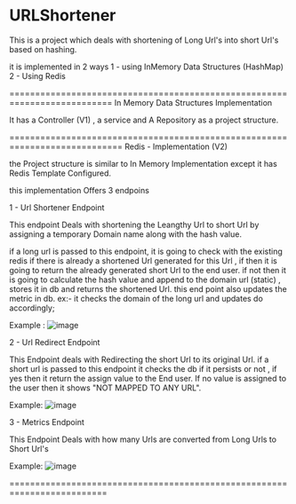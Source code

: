 # URLShortener
This is a project which deals with shortening of Long Url's into short Url's based on hashing.

it is implemented in 2 ways
1 - using InMemory Data Structures (HashMap)
2 - Using Redis

==========================================================================
In Memory Data Structures Implementation

It has a Controller (V1) , a service and A Repository as a project structure.

============================================================================
Redis - Implementation (V2)

the Project structure is similar to In Memory Implementation except it has Redis Template Configured.

this implementation Offers 3 endpoins

1 - Url Shortener Endpoint 

This endpoint Deals with shortening the Leangthy Url to short Url by assigning a temporary Domain name along with the hash value.

if a long url is passed to this endpoint, it is going to check with the existing redis if there is already a shortened Url generated for this Url , if then it is going to return the already generated short Url to the end user.
if not then it is going to calculate the hash value and append to the domain url (static) , stores it in db and returns the shortened Url.
this end point also updates the metric in db. ex:- it checks the domain of the long url and updates do accordingly;

Example : ![image](https://github.com/MATHESHKOLIMI/URLShortener/assets/37385872/c079c78b-70a9-47d9-9b83-b92fd526ff48)


2 - Url Redirect Endpoint

This Endpoint deals with Redirecting the short Url to its original Url.
if a short url is passed to this endpoint it checks the db if it persists or not , if yes then it return the assign value to the End user.
If no value is assigned to the user then it shows "NOT MAPPED TO ANY URL".

Example: ![image](https://github.com/MATHESHKOLIMI/URLShortener/assets/37385872/2205f9c5-9ed6-433d-91c9-030e1a1b0a24)


3 - Metrics Endpoint

This Endpoint Deals with how many Urls are converted from Long Urls to Short Url's

Example: ![image](https://github.com/MATHESHKOLIMI/URLShortener/assets/37385872/608b6e82-072b-419d-9212-bc3ca08fa1fd)

=========================================================================
